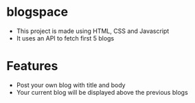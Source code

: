 # blogspace
- This project is made using HTML, CSS and Javascript
- It uses an API to fetch first 5 blogs

# Features
- Post your own blog with title and body
- Your current blog will be displayed above the previous blogs
